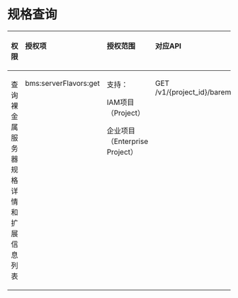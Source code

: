 # 规格查询<a name="ZH-CN_TOPIC_0169929484"></a>

<a name="zh-cn_topic_0131701330_table3555165410301"></a>
<table><thead align="left"><tr id="zh-cn_topic_0131701330_row18556155418305"><th class="cellrowborder" valign="top" width="25%" id="mcps1.1.5.1.1"><p id="zh-cn_topic_0131701330_p17321301312"><a name="zh-cn_topic_0131701330_p17321301312"></a><a name="zh-cn_topic_0131701330_p17321301312"></a>权限</p>
</th>
<th class="cellrowborder" valign="top" width="25%" id="mcps1.1.5.1.2"><p id="zh-cn_topic_0131701330_p1332110183112"><a name="zh-cn_topic_0131701330_p1332110183112"></a><a name="zh-cn_topic_0131701330_p1332110183112"></a>授权项</p>
</th>
<th class="cellrowborder" valign="top" width="25%" id="mcps1.1.5.1.3"><p id="zh-cn_topic_0131701330_p2032180183115"><a name="zh-cn_topic_0131701330_p2032180183115"></a><a name="zh-cn_topic_0131701330_p2032180183115"></a>授权范围</p>
</th>
<th class="cellrowborder" valign="top" width="25%" id="mcps1.1.5.1.4"><p id="zh-cn_topic_0131701330_p1632118015314"><a name="zh-cn_topic_0131701330_p1632118015314"></a><a name="zh-cn_topic_0131701330_p1632118015314"></a>对应API</p>
</th>
</tr>
</thead>
<tbody><tr id="zh-cn_topic_0131701330_row95562549305"><td class="cellrowborder" valign="top" width="25%" headers="mcps1.1.5.1.1 "><p id="zh-cn_topic_0131701330_p520477143111"><a name="zh-cn_topic_0131701330_p520477143111"></a><a name="zh-cn_topic_0131701330_p520477143111"></a>查询裸金属服务器规格详情和扩展信息列表</p>
</td>
<td class="cellrowborder" valign="top" width="25%" headers="mcps1.1.5.1.2 "><p id="zh-cn_topic_0131701330_p1520447203110"><a name="zh-cn_topic_0131701330_p1520447203110"></a><a name="zh-cn_topic_0131701330_p1520447203110"></a>bms:serverFlavors:get</p>
</td>
<td class="cellrowborder" valign="top" width="25%" headers="mcps1.1.5.1.3 "><p id="p1382615542316"><a name="p1382615542316"></a><a name="p1382615542316"></a>支持：</p>
<p id="zh-cn_topic_0131701330_p182040717313"><a name="zh-cn_topic_0131701330_p182040717313"></a><a name="zh-cn_topic_0131701330_p182040717313"></a>IAM项目（Project）</p>
<p id="zh-cn_topic_0131701330_p162040717311"><a name="zh-cn_topic_0131701330_p162040717311"></a><a name="zh-cn_topic_0131701330_p162040717311"></a>企业项目（Enterprise Project）</p>
</td>
<td class="cellrowborder" valign="top" width="25%" headers="mcps1.1.5.1.4 "><p id="zh-cn_topic_0131701330_p102041071317"><a name="zh-cn_topic_0131701330_p102041071317"></a><a name="zh-cn_topic_0131701330_p102041071317"></a>GET /v1/{project_id}/baremetalservers/flavors</p>
</td>
</tr>
</tbody>
</table>

